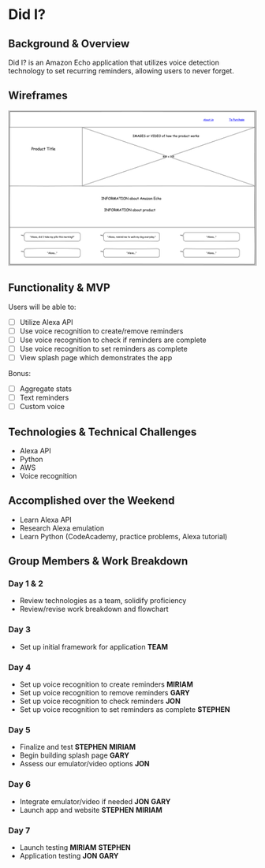 # Did I?

## Background & Overview

Did I? is an Amazon Echo application that utilizes voice detection technology to set recurring reminders, allowing users to never forget.   

## Wireframes
![splash_page](./Did_I_splash_page.png)

## Functionality & MVP

Users will be able to:
- [ ] Utilize Alexa API
- [ ] Use voice recognition to create/remove reminders
- [ ] Use voice recognition to check if reminders are complete
- [ ] Use voice recognition to set reminders as complete
- [ ] View splash page which demonstrates the app

Bonus:
- [ ] Aggregate stats
- [ ] Text reminders
- [ ] Custom voice

## Technologies & Technical Challenges

* Alexa API
* Python
* AWS
* Voice recognition

## Accomplished over the Weekend

* Learn Alexa API
* Research Alexa emulation
* Learn Python (CodeAcademy, practice problems, Alexa tutorial)

## Group Members & Work Breakdown

### Day 1 & 2
* Review technologies as a team, solidify proficiency
* Review/revise work breakdown and flowchart

### Day 3
* Set up initial framework for application **TEAM**

### Day 4
* Set up voice recognition to create reminders **MIRIAM**
* Set up voice recognition to remove reminders **GARY**
* Set up voice recognition to check reminders **JON**
* Set up voice recognition to set reminders as complete **STEPHEN**

### Day 5
* Finalize and test **STEPHEN** **MIRIAM**
* Begin building splash page **GARY**
* Assess our emulator/video options **JON**

### Day 6
* Integrate emulator/video if needed **JON** **GARY**
* Launch app and website **STEPHEN** **MIRIAM**

### Day 7
* Launch testing **MIRIAM** **STEPHEN**
* Application testing **JON** **GARY**
